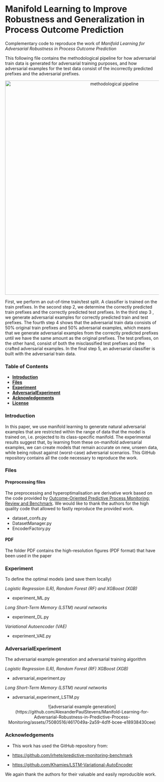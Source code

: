 # Manifold Learning to Improve Robustness and Generalization in Process Outcome Prediction

Complementary code to reproduce the work of *Manifold Learning for Adversarial Robustness in Process Outcome Prediction*

This following file contains the methodological pipeline for how adversarial train data is generated for adversarial training purposes, and how adversarial examples for the test data consist of the incorrectly predicted prefixes and the adversarial prefixes.

<p align="center">
<img width="700" alt="methodological pipeline" src="https://github.com/AlexanderPaulStevens/Manifold-Learning-for-Adversarial-Robustness-in-Predictive-Process-Monitoring/assets/75080516/23a0ef5c-56d5-4c4a-bdae-414584243386">
</p>

First, we perform an out-of-time train/test split. A classifier is trained on the train prefixes. In the second step 2, we determine the correctly predicted train prefixes and the correctly predicted test prefixes. In the third step 3 , we generate adversarial examples for correctly predicted train and test prefixes. The fourth step 4 shows that the adversarial train data consists of 50% original train prefixes and 50% adversarial examples, which means that we generate adversarial examples from the correctly predicted prefixes until we have the same amount as the original prefixes. The test prefixes, on the other hand, consist of both the misclassified test prefixes and the crafted adversarial examples. In the final step 5, an adversarial classifier is built with the adversarial train data.

### Table of Contents

- **[Introduction](#Introduction)**
- **[Files](#Files)**
- **[**Experiment**](#Experiment)**
- **[**AdversarialExperiment**](#AdversarialExperiment)**
- **[Acknowledgements](#Acknowledgements)**
- **[License](#License)** 

### Introduction

In this paper, we use manifold learning to generate natural adversarial examples that are restricted within the range of data that the model is trained on, i.e. projected to its class-specific manifold. The experimental results suggest that, by learning from these on-manifold adversarial examples,  we can create models that remain accurate on new, unseen data, while being robust against (worst-case) adversarial scenarios. This GitHub repository contains all the code necessary to reproduce the work.

### Files

#### Preprocessing files

The preprocessing and hyperoptimalisation are derivative work based on the code provided by [Outcome-Oriented Predictive Process Monitoring: Review and Benchmark](https://github.com/irhete/predictive-monitoring-benchmark).
We would like to thank the authors for the high quality code that allowed to fastly reproduce the provided work.
- dataset_confs.py
- DatasetManager.py
- EncoderFactory.py

#### PDF
The folder PDF contains the high-resolution figures (PDF format) that have been used in the paper

### Experiment 
To define the optimal models (and save them locally)

*Logistic Regression (LR), Random Forest (RF) and XGBoost (XGB)*
- experiment_ML.py

*Long Short-Term Memory (LSTM) neural networks*
- experiment_DL.py

*Variational Autoencoder (VAE)*
- experiment_VAE.py

### AdversarialExperiment
The adversarial example generation and adversarial training algorithm

*Logistic Regression (LR), Random Forest (RF) XGBoost (XGB)*
- adversarial_experiment.py

*Long Short-Term Memory (LSTM) neural networks*
- adversarial_experiment_LSTM.py

<p align="center">
![adversarial example generation](https://github.com/AlexanderPaulStevens/Manifold-Learning-for-Adversarial-Robustness-in-Predictive-Process-Monitoring/assets/75080516/4617049a-2a59-4d1f-bcee-e18938430cee)
</p>


### Acknowledgements

- This work has used the GitHub repository from:

- https://github.com/irhete/predictive-monitoring-benchmark
- https://github.com/Khamies/LSTM-Variational-AutoEncoder

We again thank the authors for their valuable and easily reproducible work.
